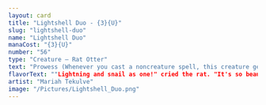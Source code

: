 ```yaml
---
layout: card
title: "Lightshell Duo - {3}{U}"
slug: "lightshell-duo"
name: "Lightshell Duo"
manaCost: "{3}{U}"
number: "56"
type: "Creature — Rat Otter"
text: "Prowess (Whenever you cast a noncreature spell, this creature gets +1/+1 until end of turn.)\nWhen this creature enters, surveil 2. (Look at the top two cards of your library, then put any number of them into your graveyard and the rest on top of your library in any order.)"
flavorText: ""Lightning and snail as one!" cried the rat. "It's so beautiful!" the otter gasped in awe."
artist: "Mariah Tekulve"
image: "/Pictures/Lightshell_Duo.png"
---
```


